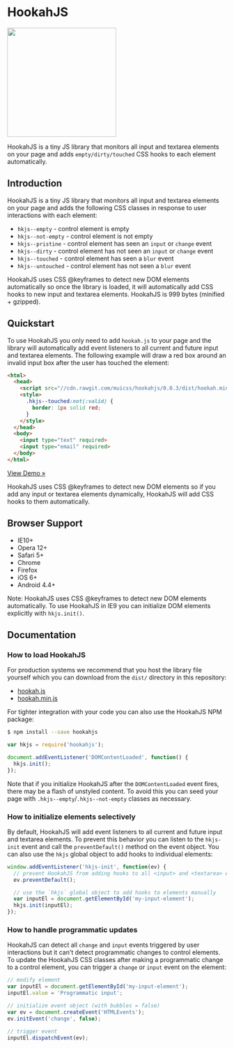 # HookahJS

<img src="https://www.muicss.com/static/images/hookahjs.svg?1" width="250px">

HookahJS is a tiny JS library that monitors all input and textarea elements on your page and adds `empty/dirty/touched` CSS hooks to each element automatically.

## Introduction

HookahJS is a tiny JS library that monitors all input and textarea elements on your page and adds the following CSS classes in response to user interactions with each element:

  * `hkjs--empty` - control element is empty
  * `hkjs--not-empty` - control element is not empty
  * `hkjs--pristine` - control element has seen an `input` or `change` event
  * `hkjs--dirty` - control element has not seen an `input` or `change` event
  * `hkjs--touched` - control element has seen a `blur` event
  * `hkjs--untouched` - control element has not seen a `blur` event

HookahJS uses CSS @keyframes to detect new DOM elements automatically so once the library is loaded, it will automatically add CSS hooks to new input and textarea elements. HookahJS is 999 bytes (minified + gzipped).

## Quickstart

To use HookahJS you only need to add `hookah.js` to your page and the library will automatically add event listeners to all current and future input and textarea elements. The following example will draw a red box around an invalid input box after the user has touched the element:

```html
<html>
  <head>
    <script src="//cdn.rawgit.com/muicss/hookahjs/0.0.3/dist/hookah.min.js"></script>
    <style>
      .hkjs--touched:not(:valid) {
        border: 1px solid red;
      }
    </style>
  </head>
  <body>
    <input type="text" required>
    <input type="email" required>
  </body>
</html>
```

[View Demo &raquo;](https://jsfiddle.net/muicss/y4eat0hu/)

HookahJS uses CSS @keyframes to detect new DOM elements so if you add any input or textarea elements dynamically, HookahJS will add CSS hooks to them automatically.

## Browser Support

 * IE10+
 * Opera 12+
 * Safari 5+
 * Chrome
 * Firefox
 * iOS 6+
 * Android 4.4+

Note: HookahJS uses CSS @keyframes to detect new DOM elements automatically. To use HookahJS in IE9 you can initialize DOM elements explicitly with `hkjs.init()`.

## Documentation

### How to load HookahJS

For production systems we recommend that you host the library file yourself which you can download from the `dist/` directory in this repository:

 * [hookah.js](https://cdn.rawgit.com/muicss/hookahjs/0.0.3/dist/hookah.js)
 * [hookah.min.js](https://cdn.rawgit.com/muicss/hookahjs/0.0.3/dist/hookah.min.js)

For tighter integration with your code you can also use the HookahJS NPM package: 

```bash
$ npm install --save hookahjs
```

```javascript
var hkjs = require('hookahjs');

document.addEventListener('DOMContentLoaded', function() {
  hkjs.init();
});
```

Note that if you initialize HookahJS after the `DOMContentLoaded` event fires, there may be a flash of unstyled content. To avoid this you can seed your page with `.hkjs--empty`/`.hkjs--not-empty` classes as necessary.

### How to initialize elements selectively

By default, HookahJS will add event listeners to all current and future input and textarea elements. To prevent this behavior you can listen to the `hkjs-init` event and call the `preventDefault()` method on the event object. You can also use the `hkjs` global object to add hooks to individual elements:

```javascript
window.addEventListener('hkjs-init', function(ev) {
  // prevent HookahJS from adding hooks to all <input> and <textarea> elements
  ev.preventDefault();

  // use the `hkjs` global object to add hooks to elements manually
  var inputEl = document.getElementById('my-input-element');
  hkjs.init(inputEl);
});
```

### How to handle programmatic updates

HookahJS can detect all `change` and `input` events triggered by user interactions but it can't detect programmatic changes to control elements. To update the HookahJS CSS classes after making a programmatic change to a control element, you can trigger a `change` or `input` event on the element:

```javascript
// modify element
var inputEl = document.getElementById('my-input-element');
inputEl.value = 'Programmatic input';

// initialize event object (with bubbles = false)
var ev = document.createEvent('HTMLEvents');
ev.initEvent('change', false);

// trigger event
inputEl.dispatchEvent(ev);
```
